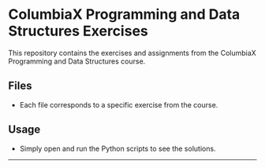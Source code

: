 
# ColumbiaX Programming and Data Structures Exercises

This repository contains the exercises and assignments from the ColumbiaX Programming and Data Structures course.

## Files

- Each file corresponds to a specific exercise from the course.

## Usage

- Simply open and run the Python scripts to see the solutions.

---
